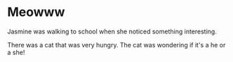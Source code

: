 # Meowww

Jasmine was walking to school when she noticed something interesting.

There was a cat that was very hungry. The cat was wondering if it's a he or a she!
